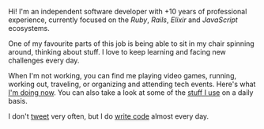 Hi! I'm an independent software developer with +10 years of professional experience, currently focused on the *Ruby*, *Rails*, *Elixir* and *JavaScript* ecosystems.

One of my favourite parts of this job is being able to sit in my chair spinning around, thinking about stuff. I love to keep learning and facing new challenges every day.

When I'm not working, you can find me playing video games, running, working out, traveling, or organizing and attending tech events. Here's what [I'm doing now](/now). You can also take a look at some of the [stuff I use](/uses) on a daily basis.

I don't [tweet](https://twitter.com/danguita) very often, but I do [write code](https://github.com/danguita) almost every day.
